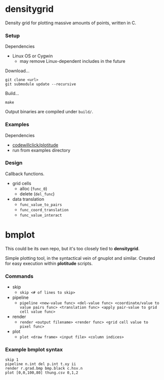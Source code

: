 # densitygrid
Density grid for plotting massive amounts of points, written in C.

### Setup
Dependencies
- Linux OS or Cygwin
  - may remove Linux-dependent includes in the future

Download...
```
git clone <url>
git submodule update --recursive
```
Build...
```
make
```
Output binaries are compiled under `build/`.

### Examples
Dependencies
- [codewillclick/plotitude](https://github.com/codewillclick/plotitude)
- run from examples directory

### Design

Callback functions.
- grid cells
  - alloc (`func_0`)
  - delete (`del_func`)
- data translation
  - `func_value_to_pairs`
  - `func_coord_translation`
  - `func_value_interact`

# bmplot
This could be its own repo, but it's too closely tied to **densitygrid**.

Simple plotting tool, in the syntactical vein of gnuplot and similar.  Created for easy execution within **plotitude** scripts.

### Commands
- skip
  - `skip <# of lines to skip>`
- pipeline
  - `pipeline <new-value func> <del-value func> <coordinate/value to value pairs func> <translation func> <apply pair-value to grid cell value func>`
- render
  - `render <output filename> <render func> <grid cell value to pixel func>`
- plot
  - `plot <draw frame> <input file> <column indices>`

### Example bmplot syntax

```
skip 1
pipeline n.int del p.int t.xy ii
render r.grad.bmp bmp.black c.hsv.n
plot [0,0,100,80] thung.csv 0,1,2
```
